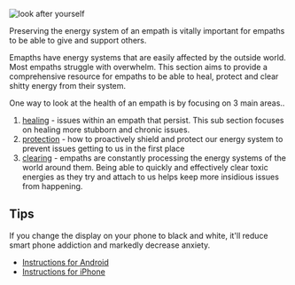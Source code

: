 <!-- TITLE: Empath Health -->

![look after yourself](https://cdn.discordapp.com/attachments/491202965873360897/567009601728544817/image0.jpg)

Preserving the energy system of an empath is vitally important for empaths to be able to give and support others.

Emapths have energy systems that are easily affected by the outside world. Most empaths struggle with overwhelm. This section aims to provide a comprehensive resource for empaths to be able to heal, protect and clear shitty energy from their system.

One way to look at the health of an empath is by focusing on 3 main areas..

1. [healing](/health/healing) - issues within an empath that persist. This sub section focuses on healing more stubborn and chronic issues.
2. [protection](/health/protection) - how to proactively shield and protect our energy system to prevent issues getting to us in the first place
3. [clearing](/health/clearing) - empaths are constantly processing the energy systems of the world around them. Being able to quickly and effectively clear toxic energies as they try and attach to us helps keep more insidious issues from happening.

## Tips

If you change the display on your phone to black and white, it'll reduce smart phone addiction and markedly decrease anxiety.
- [Instructions for Android](https://android.gadgethacks.com/how-to/enable-hidden-grayscale-mode-your-pixel-nexus-no-root-needed-0178857/)
- [Instructions for iPhone](https://www.macobserver.com/tips/how-to/grayscale-apple-devices/)
